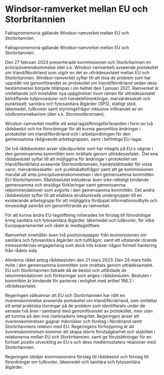 # Windsor-ramverket mellan EU och Storbritannien

Faktapromemoria gällande Windsor-ramverket mellan EU och Storbritannien.

Faktapromemoria gällande Windsor-ramverket mellan EU och Storbritannien.

Den 27 februari 2023 presenterade kommissionen och Storbritannien en principöverenskommelse (det s.k. Windsor-ramverket) avseende protokollet om Irland/Nordirland som utgör en del av utträdesavtalet mellan EU och Storbritannien. Windsor-ramverket syftar till att lösa de problem som har uppstått vid genomförandet av protokollet om Irland/Nordirland sedan dess bestämmelser började tillämpas i sin helhet den 1 januari 2021. Ramverket är omfattande och innehåller nya uppgörelser inom ramen för utträdesavtalet beträffande tullprocedurer och handelsförenklingar, mervärdesskatt och punktskatt, sanitära och fytosanitära åtgärder (SPS), statligt stöd, läkemedel, tullkvoter samt styrningsfrågor inklusive införandet av en nödbromsmekanism (den s.k. Stormontbromsen).

Windsor-ramverket medför ett antal lagstiftningsförfaranden i form av två rådsbeslut och tre förordningar för att kunna genomföra ändringar i protokollet om Irland/Nordirland och i arbetsordningen för den gemensamma rådgivande arbetsgruppen, samt i befintliga EU-lagar.

De två rådsbesluten avser ståndpunkter som har intagits på EU:s vägnar i den gemensamma kommittén som inrättats genom utträdesavtalet.  Det ena rådsbeslutet syftar till att möjliggöra för ändringar i protokollet om Irland/Nordirland avseende Stormontbromsen, handelslättnader för vissa varor, mervärdesskatte- och punktskattefrågor samt att ge kommissionen mandat att anta principöverenskommelsen i den gemensamma kommittén EU-Storbritannien. Rådsbeslutet inkluderar även icke-rättsligt bindande gemensamma och ensidiga förklaringar samt gemensamma rekommendationer som avgivits i den gemensamma kommittén. Det andra rådsbeslutet syftar till att etablera strukturerade undergrupper till en existerande arbetsgrupp för att möjliggöra fördjupat informationsutbyte och ömsesidigt samråd om genomförande av ramverket.

För att kunna ändra EU-lagstiftning initierades tre förslag till förordningar kring sanitära och fytosanitära åtgärder, läkemedel och tullkvoter, för vilka Europaparlamentet och rådet är medlagstiftare.

Ramverket innehåller även två positionspapper från kommissionen om sanitära och fytosanitära åtgärder och tullfrågor, samt ett uttalande rörande intressenternas engagemang som dock inte kräver någon formell hantering från rådets sida.

Allmänna rådet antog rådsbesluten den 21 mars 2023. Den 24 mars hölls möte i den gemensamma kommittén som inrättats genom utträdesavtalet. EU och Storbritannien fattade då de beslut och utfärdade de rekommendationer och förklaringar som anges i rådsbesluten. Besluten i kommittén är bindande för parterna i enlighet med artikel 166.2 i utträdesavtalet.

Regeringen välkomnar att EU och Storbritannien har nått en överenskommelse avseende protokollet om Irland/Nordirland, som omfattar ett antal praktiska lösningar på de problem som identifierats under de senaste två åren i samband med genomförandet av protokollet, men utan att tumma på den inre marknadens integritet. Regeringen anser att överenskommelsen gagnar människor och företag i Nordirland samt Storbritanniens relation med EU. Regeringens förhoppning är att överenskommelsen kommer att skapa större förutsägbarhet och stabilitet i relationerna mellan EU och Storbritannien, samt ge förutsättningar för en fortsatt positiv utveckling av EU:s och dess medlemsstaters relationer med Storbritannien.

Regeringen stödjer kommissionens förslag till rådsbeslut och förslag till förordningar om tullkvoter, läkemedel och sanitära och fytosanitära åtgärder.
